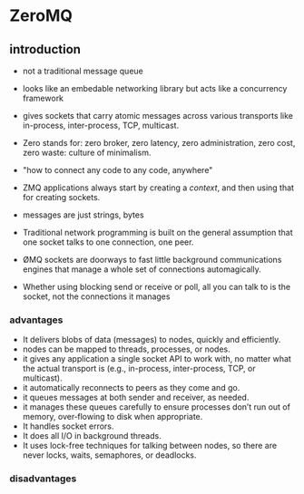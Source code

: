 # ZeroMQ


## introduction
* not a traditional message queue
* looks like an embedable networking library but acts like a concurrency framework
* gives sockets that carry atomic messages across various transports like in-process, inter-process, TCP, multicast.
* Zero stands for: zero broker, zero latency, zero administration, zero cost, zero waste: culture of minimalism.
* "how to connect any code to any code, anywhere"

* ZMQ applications always start by creating a *context*, and then using that for creating sockets.
* messages are just strings, bytes
* Traditional network programming is built on the general assumption that one socket talks to one connection, one peer. 
* ØMQ sockets are doorways to fast little background communications engines that manage a whole set of connections automagically. 
* Whether using blocking send or receive or poll, all you can talk to is the socket, not the connections it manages

### advantages
* It delivers blobs of data (messages) to nodes, quickly and efficiently. 
* nodes can be mapped to threads, processes, or nodes. 
* it gives any application a single socket API to work with, no matter what the actual transport
is (e.g., in-process, inter-process, TCP, or multicast). 
* it automatically reconnects to peers as they come and go. 
* it queues messages at both sender and receiver, as needed. 
* it manages these queues carefully to ensure processes don’t run out of memory, over‐flowing to disk when appropriate.
* It handles socket errors. 
* It does all I/O in background threads. 
* It uses lock-free techniques for talking between nodes, so there are never locks, waits, semaphores, or deadlocks.

### disadvantages